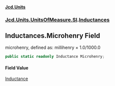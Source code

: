 #### [Jcd.Units](index.md 'index')
### [Jcd.Units.UnitsOfMeasure.SI](Jcd.Units.UnitsOfMeasure.SI.md 'Jcd.Units.UnitsOfMeasure.SI').[Inductances](Inductances.md 'Jcd.Units.UnitsOfMeasure.SI.Inductances')

## Inductances.Microhenry Field

microhenry, defined as: millihenry × 1.0/1000.0

```csharp
public static readonly Inductance Microhenry;
```

#### Field Value
[Inductance](Inductance.md 'Jcd.Units.UnitTypes.Inductance')